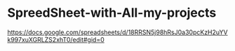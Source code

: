 # SpreedSheet-with-All-my-projects
https://docs.google.com/spreadsheets/d/18RRSN5j98hRsJ0a30pcKzH2uYVk997xuXGRLZS2xhT0/edit#gid=0
